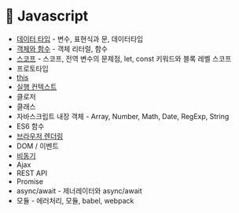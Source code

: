 # 📝 Javascript

- [데이터 타입](https://github.com/OH-Neuri/TIL/blob/main/Javascript/04_data_type.md) - 변수, 표현식과 문, 데이터타입
- [객체와 함수](https://github.com/OH-Neuri/TIL/blob/main/Javascript/10_object_and_function.md) - 객체 리터럴, 함수
- [스코프](https://github.com/OH-Neuri/TIL/blob/main/Javascript/13_scope.md) - 스코프, 전역 변수의 문제점, let, const 키워드와 블록 레벨 스코프
- 프로토타입
- [this](https://github.com/OH-Neuri/TIL/blob/main/Javascript/22_this.md) 
- [실행 컨텍스트](https://github.com/OH-Neuri/TIL/blob/main/Javascript/23_execution_context.md)
- 클로저
- 클래스
- 자바스크립트 내장 객체 - Array, Number, Math, Date, RegExp, String
- ES6 함수
- [브라우저 렌더링](https://github.com/OH-Neuri/TIL/blob/main/Javascript/38_broswer_rendering.md)
- DOM / 이벤트
- [비동기](https://github.com/OH-Neuri/TIL/blob/main/Javascript/42_asynchronous_programming.md)
- Ajax
- REST API
- Promise
- async/await - 제너레이터와 async/await
- 모듈 - 에러처리, 모듈, babel, webpack
